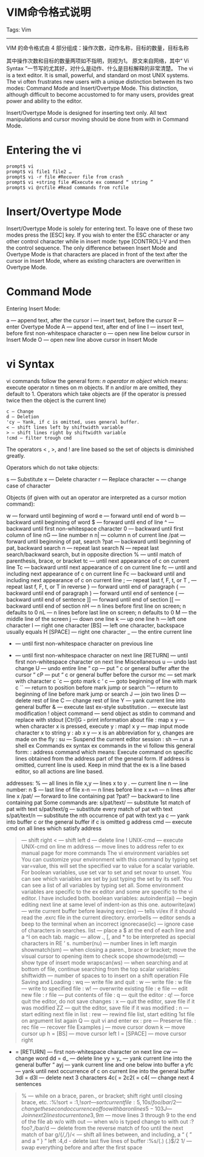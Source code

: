 # VIM命令格式说明
Tags: Vim

------

VIM 的命令格式由 4 部分组成：操作次数，动作名称，目标的数量，目标名称

其中操作次数和目标的数量两项如不指明，则视为1。
原文来自网络，其中“ Vi Syntax ”一节写的尤其好，对什么是动作、什么是目标解释的非常清楚。
The vi is a text editor. It is small, powerful, and standard on most UNIX systems.
The vi often frustrates new users with a unique distinction between its two modes:
Command Mode and Insert/Overtype Mode. This distinction,
although difficult to become accustomed to for many users,
provides great power and ability to the editor.

Insert/Overtype Mode is designed for inserting text only.
All text manipulations and cursor moving should be done from with in Command Mode.

# Entering the vi

    prompt$ vi
    prompt$ vi file1 file2 …
    prompt$ vi -r file #Recover file from crash
    prompt$ vi +string file #Execute ex command “ string ”
    prompt$ vi @rcfile #Read commands from rcfile

# Insert/Overtype Mode

Insert/Overtype Mode is solely for entering text.
To leave one of these two modes press the [ESC] key.
If you wish to enter the ESC character or any other control character while in
insert mode: type [CONTROL]-V and then the control sequence.
The only difference between Insert Mode and Overtype Mode is that characters
are placed in front of the text after the cursor in Insert Mode,
where as existing characters are overwritten in Overtype Mode.

# Command Mode

Entering Insert Mode:

a — append text, after the cursor
i — insert text, before the cursor
R — enter Overtype Mode
A — append text, after end of line
I — insert text, before first non-whitespace character
o — open new line below cursor in Insert Mode
O — open new line above cursor in Insert Mode

# vi Syntax

vi commands follow the general form:
*n operator m object* which means:
execute operator n times on m objects. If n and/or m are omitted, they default to 1.
Operators which take objects are (if the operator is pressed twice then the object is the current line)

    c — Change
    d — Deletion
    'cy — Yank, if c is omitted, uses general buffer.
    < — shift lines left by shiftwidth variable
    > — shift lines right by shiftwidth variable
    !cmd — filter trough cmd

The operators < , >, and ! are line based so the set of objects is diminished greatly.

Operators which do not take objects:

s — Substitute
x — Delete character
r — Replace character
~ — change case of character

Objects (if given with out an operator are interpreted as a cursor motion command):

w — forward until beginning of word
e — forward until end of word
b — backward until beginning of word
$ — forward until end of line
^ — backward until first non-whitespace character
0 — backward until first column of line
nG — line number n
n| — column n of current line
/pat — forward until beginning of pat, search
?pat — backward until beginning of pat, backward search
n — repeat last search
N — repeat last search/backward search, but in opposite direction
% — until match of parenthesis, brace, or bracket
tc — until next appearance of c on current line
Tc — backward until next appearance of c on current line
fc — until and including next appearance of c on current line
Fc — backward until and including next appearance of c on current line
; — repeat last f, F, t, or T
, — repeat last f, F, t, or T in reverse
} — forward until end of paragraph
{ — backward until end of paragraph
) — forward until end of sentence
( — backward until end of sentence
]] — forward until end of section
[[ — backward until end of section
nH — n lines before first line on screen; n defaults to 0
nL — n lines before last line on screen; n defaults to 0
M — the middle line of the screen
j — down one line
k — up one line
h — left one character
l — right one character
[BS] — left one character, backspace usually equals H
[SPACE] — right one character
_ — the entire current line
- — until first non-whitespace character on previous line
+ — until first non-whitespace character on next line
[RETURN] — until first non-whitespace character on next line
Miscellaneous
u — undo last change
U — undo entire line
“ cp — put “ c or general buffer after the cursor
“ cP — put “ c or general buffer before the cursor
mc — set mark with character c
`c — goto mark c
‘ c — goto beginning of line with mark c
`` — return to position before mark jump or search
’’— return to beginning of line before mark jump or search
J — join two lines
D — delete rest of line
C — change rest of line
Y — yank current line into general buffer
& — execute last ex-style substitution
. — execute last modification
! object command — send object as stdin to command and replace with stdout
[Ctrl]G - print information about file
: map x y — when character x is pressed, execute y
: map! x y — map input mode character x to string y
: ab x y — x is an abbreviation for y, changes are made on the fly
: su — Suspend the current editor session
: sh — run a shell
ex Commands
ex syntax
ex commands in the vi follow this general form:
: address command
which means:
Execute command on specific lines obtained from the address part of the general form.
If address is omitted, current line is used. Keep in mind that the ex is a line
based editor, so all actions are line based.

addresses:
% — all lines in file
x,y — lines x to y
. — current line
n — line number: n
$ — last line of file
x-n — n lines before line x
x+n — n lines after line x
/pat/ — forward to line containing pat
?pat? — backward to line containing pat
Some commands are:
s/pat/text/ — substitute 1st match of pat with text
s/pat/text/g — substitute every match of pat with text
s/pat/text/n — substitute the nth occurrence of pat with text
ya c — yank into buffer c or the general buffer if c is omitted
g address cmd — execute cmd on all lines which satisfy address
> — shift right
< — shift left
d — delete line
! UNIX-cmd — execute UNIX-cmd on line
m address — move lines to address
refer to ex manual page for more commands
The vi environment variables
set
You can customize your environment with this command by typing set var=value, this will set the specified var to value for a scalar variable. For boolean variables, use set var to set and set novar to unset. You can see which variables are set by just typing the set by its self. You can see a list of all variables by typing set all. Some environment variables are specific to the ex editor and some are specific to the vi editor. I have included both.
boolean variables:
autoindent(ai) — begin editing next line at same level of indent-ion as this one.
autowrite(aw) — write current buffer before leaving
exrc(ex) — tells vi/ex if it should read the .exrc file in the current directory.
errorbells — editor sends a beep to the terminal when an incorrect
ignorecase(ic) — ignore case of characters in searches.
list — place a $ at the end of each line and a ^I on each tab.
magic — allow ., [, and * to be interpreted as special characters in RE ’ s.
number(nu) — number lines in left margin
showmatch(sm) — when closing a paren., brace or bracket; move the visual cursor to opening item to check scope
showmode(smd) — show type of insert mode
wrapscan(ws) — when searching and at bottom of file, continue searching from the top
scalar variables:
shiftwidth — number of spaces to to insert on a shift operation
File Saving and Loading
: wq — write file and quit
: w — write file
: w file — write to specified file
: w! — overwrite existing file
: e file — edit new file
: r file — put contents of file
: q — quit the editor
: q! — force quit the editor, do not save changes
: x — quit the editor, save file if it was modified
ZZ — quit the editor, save file if it was modified
: n — start editing next file in list
: rew — rewind file list, start editing 1st file on argument list again
Q — quit vi and enter ex
: pre — Preserve file.
: rec file — recover file
Examples
j — move cursor down
k — move cursor up
h = [BS] — move cursor left
l = [SPACE] — move cursor right
+ = [RETURN] — first non-whitespace character on next line
cw — change word
dd = d_ — delete line
yy = y_ — yank current line into the general buffer
“ ayj — yank current line and one below into buffer a
yfc — yank until next occurrence of c on current line into the general buffer
3dl = d3l — delete next 3 characters
4c( = 2c2( = c4( — change next 4 sentences
>% — while on a brace, paren., or bracket; shift right until closing brace, etc.
:%!sort = :1,$!sort — sort current file
:5,10s/foo/bar/2 — change the second occurrence of foo with bar on lines 5-10
3J — Join next 2 lines to current one
3,9m$ — move lines 3 through 9 to the end of the file
ab w/o with out — when w/o is typed change to with out
:?foo?,/bar/d — delete from the reverse match of foo until the next match of bar
g/{/,/}/< — shift all lines between, and including, a “ { ” and a “ } ” left
:$4,$d - delete last five lines of buffer
:%s/(.) (.)$/2 1/ — swap everything before and after the first space
